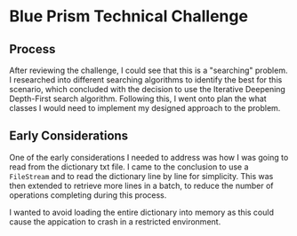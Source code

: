 # Blue Prism Technical Challenge

## Process

After reviewing the challenge, I could see that this is a "searching" problem. I researched into different searching algorithms to identify the best for this scenario, which concluded with the decision to use the Iterative Deepening Depth-First search algorithm. Following this, I went onto plan the what classes I would need to implement my designed approach to the problem.

## Early Considerations

One of the early considerations I needed to address was how I was going to read from the dictionary txt file. I came to the conclusion to use a `FileStream` and to read the dictionary line by line for simplicity. This was then extended to retrieve more lines in a batch, to reduce the number of operations completing during this process.

I wanted to avoid loading the entire dictionary into memory as this could cause the appication to crash in a restricted environment.